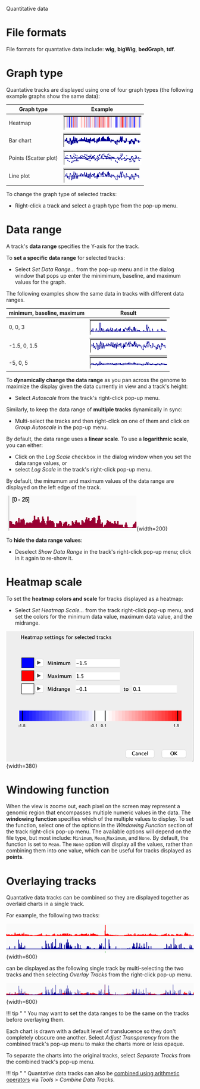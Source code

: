 <!---
The page title should not go in the menu
-->
<p class="page-title"> Quantitative data </p>

# File formats

File formats for quantative data include: **wig**, **bigWig**, **bedGraph**, **tdf**. 

# Graph type


Quantative tracks are displayed using one of four graph types (the following example graphs show the same data):

| Graph type | Example |
|----------|----------|
| Heatmap | ![](../img/heatmap.jpg) |
| Bar chart | ![](../img/barchart.jpg) |
| Points (Scatter plot)| ![](../img/scatterplot.jpg) |
| Line plot | ![](../img/linechart.jpg) |

To change the graph type of selected tracks:

*   Right-click a track and select a graph type from the pop-up menu.

# Data range

A track's **data range** specifies the Y-axis for the track. 

To **set a specific data range** for selected tracks:

* Select *Set Data Range...* from the pop-up menu and in the dialog window that pops up enter the minimimum, baseline, and maximum values for the graph. 

The following examples show the same data in tracks with different data ranges.

| minimum, baseline, maximum | Result |
|----------------------------|--------|
| 0, 0, 3                    | ![](../img/linechart-003.jpg) |
| -1.5, 0, 1.5 | ![](../img/linechart.jpg) |
| -5, 0, 5     | ![](../img/linechart-505.jpg) | 

To **dynamically change the data range** as you pan across the genome to maximize the display given the data currently in view and a track's height:

* Select *Autoscale* from the track's right-click pop-up menu. 
 
Similarly, to keep the data range of **multiple tracks** dynamically in sync: 

* Multi-select the tracks and then right-click on one of them and click on *Group Autoscale* in the pop-up menu.

By default, the data range uses a **linear scale**. To use a **logarithmic scale**, you can either:

* Click on the *Log Scale* checkbox in the dialog window when you set the data range values, or
* select *Log Scale* in the track's right-click pop-up menu.

By default, the minumum and maximum values of the data range are displayed on the left edge of the track. 

![ ](../img/data-range.png){width=200}

To **hide the data range values**:

* Deselect *Show Data Range* in the track's right-click pop-up menu; click in it again to re-show it. 

# Heatmap scale

To set the **heatmap colors and scale** for tracks displayed as a heatmap:

* Select *Set Heatmap Scale...* from the track right-click pop-up menu, and set the colors for the minimum data value, maximum data value, and the midrange. 

![ ](../img/heatmap-scale.png){width=380}

# Windowing function

When the view is zoome out, each pixel on the screen may represent a genomic region that encompasses multiple numeric values in the data. The **windowing function** specifies which of the multiple values to display. To set the function, select one of the options in the *Windowing Function* section of the track right-click pop-up menu. The available options will depend on the file type, but most include: `Minimum`, `Mean`,`Maximum`, and `None`. By default, the function is set to `Mean`. The `None` option will display all the values, rather than combining them into one value, which can be useful for tracks displayed as **points**.

# Overlaying tracks

Quantative data tracks can be combined so they are displayed together as overlaid charts in a single track. 

For example, the following two tracks:

![ ](../img/overlaytracks-before.png){width=600}

can be displayed as the following single track by multi-selecting the two tracks and then selecting *Overlay Tracks* from the right-click pop-up menu.

![ ](../img/overlaytracks-after.png){width=600}

!!! tip " "
    You may want to set the data ranges to be the same on the tracks before overlaying them.

Each chart is drawn with a default level of translucence so they don't completely obscure one another. Select *Adjust Transparency* from the combined track's pop-up menu to make the charts more or less opaque.

To separate the charts into the original tracks, select *Separate Tracks* from the combined track's pop-up menu.

!!! tip " "
    Quantative data tracks can also be [combined using arithmetic operators](../tools/combine_tracks.md) via *Tools > Combine Data Tracks*.


